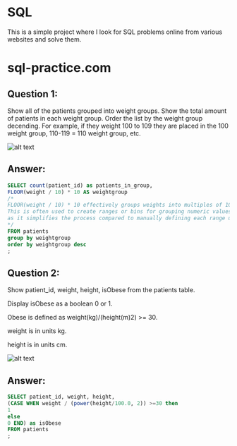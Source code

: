 # SQL
This is a simple project where I look for SQL problems online from various websites and solve them.

# sql-practice.com
## Question 1:
Show all of the patients grouped into weight groups.
Show the total amount of patients in each weight group.
Order the list by the weight group decending.
For example, if they weight 100 to 109 they are placed in the 100 weight group, 110-119 = 110 weight group, etc.

![alt text](https://masterful-media.com/wp-content/uploads/2024/02/patients-table.png)

## Answer:
 
``` sql
SELECT count(patient_id) as patients_in_group,
FLOOR(weight / 10) * 10 AS weightgroup
/*
FLOOR(weight / 10) * 10 effectively groups weights into multiples of 10. 
This is often used to create ranges or bins for grouping numeric values, 
as it simplifies the process compared to manually defining each range using a CASE statement.
*/
FROM patients
group by weightgroup
order by weightgroup desc
;
```
## Question 2:
Show patient_id, weight, height, isObese from the patients table.

Display isObese as a boolean 0 or 1.

Obese is defined as weight(kg)/(height(m)2) >= 30.

weight is in units kg.

height is in units cm.

![alt text](https://masterful-media.com/wp-content/uploads/2024/02/patients-table.png)

## Answer:
 
``` sql
SELECT patient_id, weight, height,
(CASE WHEN weight / (power(height/100.0, 2)) >=30 then 
1 
else 
0 END) as isObese
FROM patients
;
```

